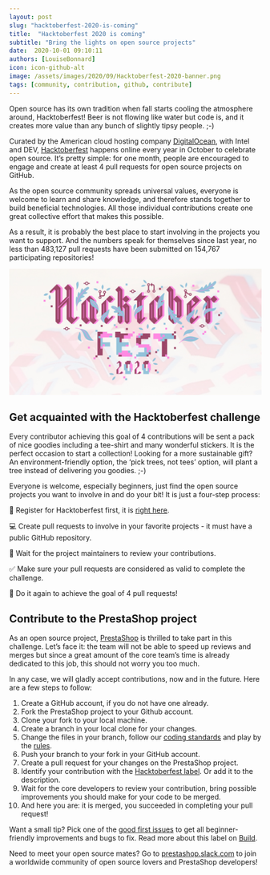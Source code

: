 ```yaml
---
layout: post
slug: "hacktoberfest-2020-is-coming"
title:  "Hacktoberfest 2020 is coming"
subtitle: "Bring the lights on open source projects"
date:  2020-10-01 09:10:11
authors: [LouiseBonnard]
icon: icon-github-alt
image: /assets/images/2020/09/Hacktoberfest-2020-banner.png
tags: [community, contribution, github, contribute]
---
```


Open source has its own tradition when fall starts cooling the atmosphere around, Hacktoberfest! Beer is not flowing like water but code is, and it creates more value than any bunch of slightly tipsy people. ;-)

Curated by the American cloud hosting company [DigitalOcean](https://www.digitalocean.com), with Intel and DEV, [Hacktoberfest](https://hacktoberfest.digitalocean.com) happens online every year in October to celebrate open source. It’s pretty simple: for one month, people are encouraged to engage and create at least 4 pull requests for open source projects on GitHub.

As the open source community spreads universal values, everyone is welcome to learn and share knowledge, and therefore stands together to build beneficial technologies. All those individual contributions create one great collective effort that makes this possible.

As a result, it is probably the best place to start involving in the projects you want to support. And the numbers speak for themselves since last year, no less than 483,127 pull requests have been submitted on 154,767 participating repositories!

![Hacktoberfest 2020](/assets/images/2020/09/Hacktoberfest-2020.png)


## Get acquainted with the Hacktoberfest challenge

Every contributor achieving this goal of 4 contributions will be sent a pack of nice goodies including a tee-shirt and many wonderful stickers. It is the perfect occasion to start a collection! Looking for a more sustainable gift? An environment-friendly option, the ‘pick trees, not tees’ option, will plant a tree instead of delivering you goodies. ;-)

Everyone is welcome, especially beginners, just find the open source projects you want to involve in and do your bit! It is just a four-step process:

:wave: Register for Hacktoberfest first, it is [right here](https://hacktoberfest.digitalocean.com/register).

:computer: Create pull requests to involve in your favorite projects - it must have a public GitHub repository.

:busts_in_silhouette: Wait for the project maintainers to review your contributions.

:white_check_mark: Make sure your pull requests are considered as valid to complete the challenge.

:repeat: Do it again to achieve the goal of 4 pull requests!


## Contribute to the PrestaShop project

As an open source project, [PrestaShop](https://github.com/PrestaShop) is thrilled to take part in this challenge. Let’s face it: the team will not be able to speed up reviews and merges but since a great amount of the core team’s time is already dedicated to this job, this should not worry you too much.

In any case, we will gladly accept contributions, now and in the future. Here are a few steps to follow:

1. Create a GitHub account, if you do not have one already.
2. Fork the PrestaShop project to your Github account.
3. Clone your fork to your local machine.
4. Create a branch in your local clone for your changes.
5. Change the files in your branch, follow our [coding standards](https://devdocs.prestashop.com/1.7/development/coding-standards) and play by the [rules](https://github.com/PrestaShop/PrestaShop/blob/develop/CODE_OF_CONDUCT.md).
6. Push your branch to your fork in your GitHub account.
7. Create a pull request for your changes on the PrestaShop project.
8. Identify your contribution with the [Hacktoberfest label](https://github.com/PrestaShop/PrestaShop/labels/Hacktoberfest). Or add it to the description.
9. Wait for the core developers to review your contribution, bring possible improvements you should make for your code to be merged.
10. And here you are: it is merged, you succeeded in completing your pull request!

Want a small tip? Pick one of the [good first issues](https://github.com/PrestaShop/PrestaShop/issues?q=is%3Aissue+is%3Aopen+label%3A%22good+first+issue%22) to get all beginner-friendly improvements and bugs to fix. Read more about this label on [Build](https://build.prestashop.com/news/a-definition-of-the-good-first-issue-label).

Need to meet your open source mates? Go to [prestashop.slack.com](https://github.com/PrestaShop/open-source/tree/master/slack) to join a worldwide community of open source lovers and PrestaShop developers!

